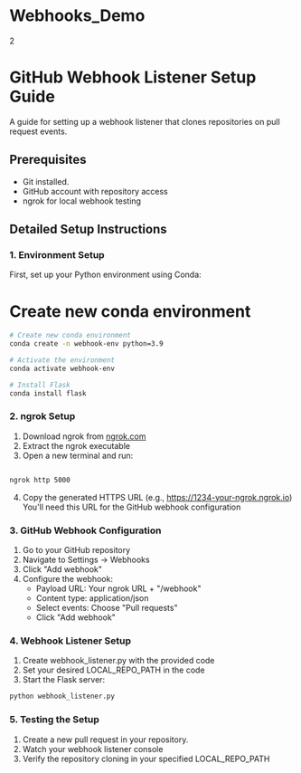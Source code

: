 # Webhooks_Demo
2
# GitHub Webhook Listener Setup Guide

A guide for setting up a webhook listener that clones repositories on pull request events.

## Prerequisites
- Git installed.
- GitHub account with repository access
- ngrok for local webhook testing

## Detailed Setup Instructions

### 1. Environment Setup
First, set up your Python environment using Conda:

# Create new conda environment
```bash
# Create new conda environment
conda create -n webhook-env python=3.9

# Activate the environment
conda activate webhook-env

# Install Flask
conda install flask
```


### 2. ngrok Setup
1. Download ngrok from [ngrok.com](https://ngrok.com)
2. Extract the ngrok executable
3. Open a new terminal and run:
```bash

ngrok http 5000
```
4. Copy the generated HTTPS URL (e.g., https://1234-your-ngrok.ngrok.io)
   You'll need this URL for the GitHub webhook configuration


### 3. GitHub Webhook Configuration
1. Go to your GitHub repository
2. Navigate to Settings → Webhooks
3. Click "Add webhook"
4. Configure the webhook:
   - Payload URL: Your ngrok URL + "/webhook"
   - Content type: application/json
   - Select events: Choose "Pull requests"
   - Click "Add webhook"

### 4. Webhook Listener Setup
1. Create webhook_listener.py with the provided code
2. Set your desired LOCAL_REPO_PATH in the code
3. Start the Flask server:

```bash
python webhook_listener.py
```

### 5. Testing the Setup
1. Create a new pull request in your repository.
2. Watch your webhook listener console
3. Verify the repository cloning in your specified LOCAL_REPO_PATH

